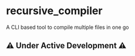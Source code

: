 # recursive_compiler

A CLI based tool to compile multiple files in one go

## ⚠️ Under Active Development ⚠️
